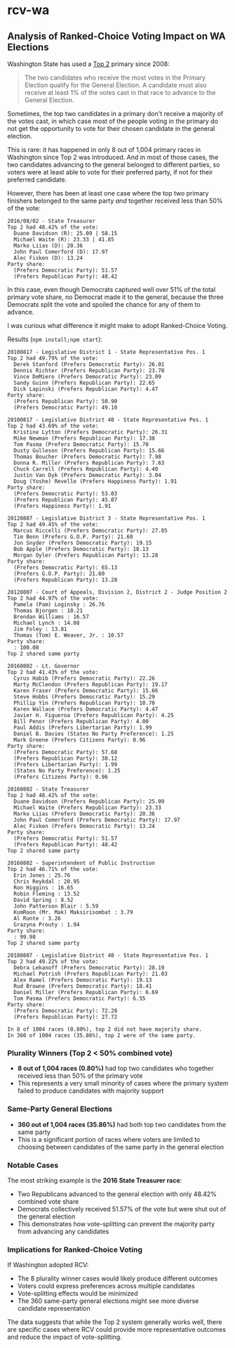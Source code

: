 # rcv-wa
## Analysis of Ranked-Choice Voting Impact on WA Elections

Washington State has used a [Top 2](https://en.wikipedia.org/wiki/Nonpartisan_blanket_primary) primary since 2008:

> The two candidates who receive the most votes in the Primary Election qualify for the General Election. A candidate must also receive at least 1% of the votes cast in that race to advance to the General Election.

Sometimes, the top two candidates in a primary don't receive a majority of the votes cast, in which case most of the people voting in the primary do not get the opportunity to vote for their chosen candidate in the general election.

This is rare: it has happened in only 8 out of 1,004 primary races in Washington since Top 2 was introduced. And in most of those cases, the two candidates advancing to the general belonged to different parties, so voters were at least able to vote for their preferred party, if not for their preferred candidate.

However, there has been at least one case where the top two primary finishers belonged to the same party *and* together received less than 50% of the vote:

```
2016/08/02 - State Treasurer
Top 2 had 48.42% of the vote:
  Duane Davidson (R): 25.09 | 58.15
  Michael Waite (R): 23.33 | 41.85
  Marko Liias (D): 20.36
  John Paul Comerford (D): 17.97
  Alec Fisken (D): 13.24
Party share:
  (Prefers Democratic Party): 51.57
  (Prefers Republican Party): 48.42
```

In this case, even though Democrats captured well over 51% of the total primary vote share, no Democrat made it to the general, because the three Democrats split the vote and spoiled the chance for any of them to advance.

I was curious what difference it might make to adopt Ranked-Choice Voting.

Results (`npm install;npm start`):

```
20100817 - Legislative District 1 - State Representative Pos. 1
Top 2 had 49.79% of the vote:
  Derek Stanford (Prefers Democratic Party): 26.01
  Dennis Richter (Prefers Republican Party): 23.78
  Vince DeMiero (Prefers Democratic Party): 23.09
  Sandy Guinn (Prefers Republican Party): 22.65
  Dick Lapinski (Prefers Republican Party): 4.47
Party share:
  (Prefers Republican Party): 50.90
  (Prefers Democratic Party): 49.10

20100817 - Legislative District 40 - State Representative Pos. 1
Top 2 had 43.69% of the vote:
  Kristine Lytton (Prefers Democratic Party): 26.31
  Mike Newman (Prefers Republican Party): 17.38
  Tom Pasma (Prefers Democratic Party): 15.70
  Dusty Gulleson (Prefers Republican Party): 15.66
  Thomas Boucher (Prefers Democratic Party): 7.98
  Donna R. Miller (Prefers Republican Party): 7.63
  Chuck Carrell (Prefers Republican Party): 4.40
  Justin Van Dyk (Prefers Democratic Party): 3.04
  Doug (Yoshe) Revelle (Prefers Happiness Party): 1.91
Party share:
  (Prefers Democratic Party): 53.03
  (Prefers Republican Party): 45.07
  (Prefers Happiness Party): 1.91

20120807 - Legislative District 3 - State Representative Pos. 1
Top 2 had 49.45% of the vote:
  Marcus Riccelli (Prefers Democratic Party): 27.85
  Tim Benn (Prefers G.O.P. Party): 21.60
  Jon Snyder (Prefers Democratic Party): 19.15
  Bob Apple (Prefers Democratic Party): 18.13
  Morgan Oyler (Prefers Republican Party): 13.28
Party share:
  (Prefers Democratic Party): 65.13
  (Prefers G.O.P. Party): 21.60
  (Prefers Republican Party): 13.28

20120807 - Court of Appeals, Division 2, District 2 - Judge Position 2
Top 2 had 44.97% of the vote:
  Pamela (Pam) Loginsky : 26.76
  Thomas Bjorgen : 18.21
  Brendan Williams : 16.57
  Michael Lynch : 14.08
  Jim Foley : 13.81
  Thomas (Tom) E. Weaver, Jr. : 10.57
Party share:
  : 100.00
Top 2 shared same party

20160802 - Lt. Governor
Top 2 had 41.43% of the vote:
  Cyrus Habib (Prefers Democratic Party): 22.26
  Marty McClendon (Prefers Republican Party): 19.17
  Karen Fraser (Prefers Democratic Party): 15.66
  Steve Hobbs (Prefers Democratic Party): 15.29
  Phillip Yin (Prefers Republican Party): 10.70
  Karen Wallace (Prefers Democratic Party): 4.47
  Javier H. Figueroa (Prefers Republican Party): 4.25
  Bill Penor (Prefers Republican Party): 4.00
  Paul Addis (Prefers Libertarian Party): 1.99
  Daniel B. Davies (States No Party Preference): 1.25
  Mark Greene (Prefers Citizens Party): 0.96
Party share:
  (Prefers Democratic Party): 57.68
  (Prefers Republican Party): 38.12
  (Prefers Libertarian Party): 1.99
  (States No Party Preference): 1.25
  (Prefers Citizens Party): 0.96

20160802 - State Treasurer
Top 2 had 48.42% of the vote:
  Duane Davidson (Prefers Republican Party): 25.09
  Michael Waite (Prefers Republican Party): 23.33
  Marko Liias (Prefers Democratic Party): 20.36
  John Paul Comerford (Prefers Democratic Party): 17.97
  Alec Fisken (Prefers Democratic Party): 13.24
Party share:
  (Prefers Democratic Party): 51.57
  (Prefers Republican Party): 48.42
Top 2 shared same party

20160802 - Superintendent of Public Instruction
Top 2 had 46.71% of the vote:
  Erin Jones : 25.76
  Chris Reykdal : 20.95
  Ron Higgins : 16.65
  Robin Fleming : 13.52
  David Spring : 8.52
  John Patterson Blair : 5.59
  KumRoon (Mr. Mak) Maksirisombat : 3.79
  Al Runte : 3.26
  Grazyna Prouty : 1.94
Party share:
  : 99.98
Top 2 shared same party

20180807 - Legislative District 40 - State Representative Pos. 1
Top 2 had 49.22% of the vote:
  Debra Lekanoff (Prefers Democratic Party): 28.19
  Michael Petrish (Prefers Republican Party): 21.03
  Alex Ramel (Prefers Democratic Party): 19.13
  Rud Browne (Prefers Democratic Party): 18.41
  Daniel Miller (Prefers Republican Party): 6.69
  Tom Pasma (Prefers Democratic Party): 6.55
Party share:
  (Prefers Democratic Party): 72.28
  (Prefers Republican Party): 27.72

In 8 of 1004 races (0.80%), top 2 did not have majority share.
In 360 of 1004 races (35.86%), top 2 were of the same party.
```

### Plurality Winners (Top 2 < 50% combined vote)
- **8 out of 1,004 races (0.80%)** had top two candidates who together received less than 50% of the primary vote
- This represents a very small minority of cases where the primary system failed to produce candidates with majority support

### Same-Party General Elections
- **360 out of 1,004 races (35.86%)** had both top two candidates from the same party
- This is a significant portion of races where voters are limited to choosing between candidates of the same party in the general election

### Notable Cases
The most striking example is the **2016 State Treasurer race**:
- Two Republicans advanced to the general election with only 48.42% combined vote share
- Democrats collectively received 51.57% of the vote but were shut out of the general election
- This demonstrates how vote-splitting can prevent the majority party from advancing any candidates

### Implications for Ranked-Choice Voting
If Washington adopted RCV:
- The 8 plurality winner cases would likely produce different outcomes
- Voters could express preferences across multiple candidates
- Vote-splitting effects would be minimized
- The 360 same-party general elections might see more diverse candidate representation

The data suggests that while the Top 2 system generally works well, there are specific cases where RCV could provide more representative outcomes and reduce the impact of vote-splitting.

